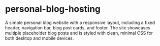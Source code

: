 # personal-blog-hosting
A simple personal blog website with a responsive layout, including a fixed header, navigation bar, blog post cards, and footer. The site showcases multiple placeholder blog posts and is styled with clean, minimal CSS for both desktop and mobile devices.
